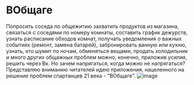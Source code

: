 # ВОбщаге
Попросить соседа по общежитию захватить продуктов из магазина, связаться с соседями по номеру комнаты, составить график дежурств, узнать расписание обходов комнат, получать уведомления о важных событиях (ремонт, замена батарей), забронировать ванную или кухню, узнать, кто шумит по ночам, обменяться вещами, продать холодильник и много других общажных проблем можно, конечно, приложив усилия, решить через Вк. Но зачем напрягаться, когда можно не напрягаться? Представляю вниманию читателей идею приложения, нацеленного на решение проблем спартанцев 21 века - "ВОбщаге".
![image](https://user-images.githubusercontent.com/80625335/137694380-fdc4b1aa-3fe1-4341-84ec-9046da5c3ce6.png)


